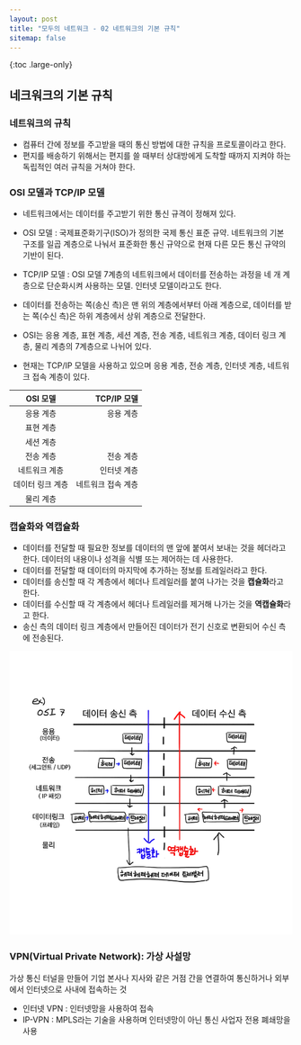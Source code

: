 ```yaml
---
layout: post
title: "모두의 네트워크 - 02 네트워크의 기본 규칙"
sitemap: false
---
```


{:toc .large-only}

## 네크워크의 기본 규칙

### 네트워크의 규칙

- 컴퓨터 간에 정보를 주고받을 때의 통신 방법에 대한 규칙을 프로토콜이라고 한다.
- 편지를 배송하기 위해서는 편지를 쓸 때부터 상대방에게 도착할 때까지 지켜야 하는 독립적인 여러 규칙을 거쳐야 한다.

### OSI 모델과 TCP/IP 모델

- 네트워크에서는 데이터를 주고받기 위한 통신 규격이 정해져 있다.

- OSI 모델 : 국제표준화기구(ISO)가 정의한 국제 통신 표준 규약. 네트워크의 기본 구조를 일곱 계층으로 나눠서 표준화한 통신 규약으로 현재 다른 모든 통신 규약의 기반이 된다.

- TCP/IP 모델 : OSI 모델 7계층의 네트워크에서 데이터를 전송하는 과정을 네 개 계층으로 단순화시켜 사용하는 모델. 인터넷 모델이라고도 한다.

- 데이터를 전송하는 쪽(송신 측)은 맨 위의 계층에서부터 아래 계층으로, 데이터를 받는 쪽(수신 측)은 하위 계층에서 상위 계층으로 전달한다.

- OSI는 응용 계층, 표현 계층, 세션 계층, 전송 계층, 네트워크 계층, 데이터 링크 계층, 물리 계층의 7계층으로 나뉘어 있다.

- 현재는 TCP/IP 모델을 사용하고 있으며 응용 계층, 전송 계층, 인터넷 계층, 네트워크 접속 계층이 있다.

|     OSI 모델     |        TCP/IP 모델 |
| :--------------: | -----------------: |
|    응용 계층     |          응용 계층 |
|    표현 계층     |                    |
|    세션 계층     |                    |
|    전송 계층     |          전송 계층 |
|  네트워크 계층   |        인터넷 계층 |
| 데이터 링크 계층 | 네트워크 접속 계층 |
|    물리 계층     |                    |

### 캡슐화와 역캡슐화

- 데이터를 전달할 때 필요한 정보를 데이터의 맨 앞에 붙여서 보내는 것을 헤더라고 한다. 데이터의 내용이나 성격을 식별 또는 제어하는 데 사용한다.
- 데이터를 전달할 때 데이터의 마지막에 추가하는 정보를 트레일러라고 한다.
- 데이터를 송신할 때 각 계층에서 헤더나 트레일러를 붙여 나가는 것을 **캡슐화**라고 한다.
- 데이터를 수신할 때 각 계층에서 헤더나 트레일러를 제거해 나가는 것을 **역캡슐화**라고 한다.
- 송신 측의 데이터 링크 계층에서 만들어진 데이터가 전기 신호로 변환되어 수신 측에 전송된다.

<img src="/assets/img/blog/network-capsulation_01.png">

<br/>

### VPN(Virtual Private Network): 가상 사설망

가상 통신 터널을 만들어 기업 본사나 지사와 같은 거점 간을 연결하여 통신하거나 외부에서 인터넷으로 사내에 접속하는 것

- 인터넷 VPN : 인터넷망을 사용하여 접속
- IP-VPN : MPLS라는 기술을 사용하며 인터넷망이 아닌 통신 사업자 전용 폐쇄망을 사용
